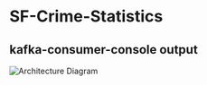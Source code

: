 # SF-Crime-Statistics

## **kafka-consumer-console output**
![Architecture Diagram
	    ](https://github.com/san089/SF-Crime-Statistics/blob/master/kafka-console-consumer-output.PNG)
